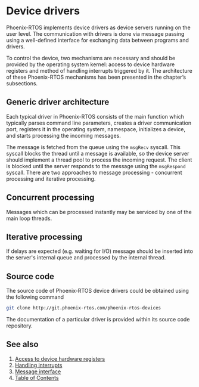 # Device drivers

Phoenix-RTOS implements device drivers as device servers running on the user level. The communication with drivers is
done via message passing using a well-defined interface for exchanging data between programs and drivers.

To control the device, two mechanisms are necessary and should be provided by the operating system kernel: access to
device hardware registers and method of handling interrupts triggered by it. The architecture of these Phoenix-RTOS
mechanisms has been presented in the chapter’s subsections.

## Generic driver architecture

Each typical driver in Phoenix-RTOS consists of the main function which typically parses command line parameters,
creates a driver communication port, registers it in the operating system, namespace, initializes a device, and starts processing the incoming messages.

The message is fetched from the queue using the `msgRecv` syscall. This syscall blocks the thread until a message is
available, so the device server should implement a thread pool to process the incoming request. The client is blocked
until the server responds to the message using the `msgRespond` syscall. There are two approaches to message
processing - concurrent processing and iterative processing.

## Concurrent processing

Messages which can be processed instantly may be serviced by one of the main loop threads.

## Iterative processing

If delays are expected (e.g. waiting for I/O) message should be inserted into the server's internal queue and processed
by the internal thread.

## Source code

The source code of Phoenix-RTOS device drivers could be obtained using the following command

```bash
git clone http://git.phoenix-rtos.com/phoenix-rtos-devices
```

The documentation of a particular driver is provided within its source code repository.

## See also

1. [Access to device hardware registers](hwaccess.md)
2. [Handling interrupts](interrupts.md)
3. [Message interface](interface.md)
4. [Table of Contents](../README.md)
